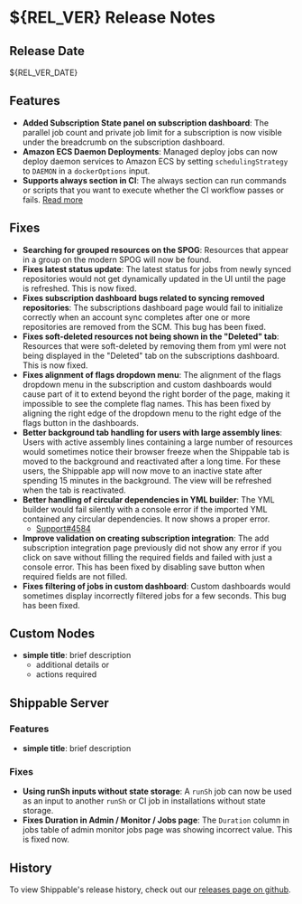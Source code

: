 # ${REL_VER} Release Notes

## Release Date

${REL_VER_DATE}

## Features

- **Added Subscription State panel on subscription dashboard**: The parallel job count and private job limit for a subscription is now visible under the breadcrumb on the subscription dashboard.
- **Amazon ECS Daemon Deployments**: Managed deploy jobs can now deploy daemon services to Amazon ECS by setting `schedulingStrategy` to `DAEMON` in a  `dockerOptions` input.
- **Supports always section in CI**: The always section can run commands or scripts that you want to execute whether the CI workflow passes or fails. [Read more](http://docs.shippable.com/ci/build-and-test/)

## Fixes

- **Searching for grouped resources on the SPOG**: Resources that appear in a group on the modern SPOG will now be found.
- **Fixes latest status update**: The latest status for jobs from newly synced repositories would not get dynamically updated in the UI until the page is refreshed. This is now fixed.
- **Fixes subscription dashboard bugs related to syncing removed repositories**: The subscriptions dashboard page would fail to initialize correctly when an account sync completes after one or more repositories are removed from the SCM. This bug has been fixed.
- **Fixes soft-deleted resources not being shown in the "Deleted" tab**: Resources that were soft-deleted by removing them from yml were not being displayed in the "Deleted" tab on the subscriptions dashboard. This is now fixed.
- **Fixes alignment of flags dropdown menu**: The alignment of the flags dropdown menu in the subscription and custom dashboards would cause part of it to extend beyond the right border of the page, making it impossible to see the complete flag names. This has been fixed by aligning the right edge of the dropdown menu to the right edge of the flags button in the dashboards.
- **Better background tab handling for users with large assembly lines**: Users with active assembly lines containing a large number of resources would sometimes notice their browser freeze when the Shippable tab is moved to the background and reactivated after a long time. For these users, the Shippable app will now move to an inactive state after spending 15 minutes in the background. The view will be refreshed when the tab is reactivated.
- **Better handling of circular dependencies in YML builder**: The YML builder would fail silently with a console error if the imported YML contained any circular dependencies. It now shows a proper error.
  - [Support#4584](https://github.com/Shippable/support/issues/4584)
- **Improve validation on creating subscription integration**: The add subscription integration page previously did not show any error if you click on save without filling the required fields and failed with just a console error. This has been fixed by disabling save button when required fields are not filled.
- **Fixes filtering of jobs in custom dashboard**: Custom dashboards would sometimes display incorrectly filtered jobs for a few seconds. This bug has been fixed.

## Custom Nodes

- **simple title**: brief description
  - additional details or
  - actions required

## Shippable Server

### Features

- **simple title**: brief description

### Fixes

- **Using runSh inputs without state storage**: A `runSh` job can now be used as an input to another `runSh` or CI job in installations without state storage.
- **Fixes Duration in Admin / Monitor / Jobs page**: The `Duration` column in jobs table of admin monitor jobs page was showing incorrect value. This is fixed now.

## History

To view Shippable's release history, check out our [releases page on github](https://github.com/Shippable/admiral/releases).
